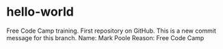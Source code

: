 # hello-world
Free Code Camp training. First repository on GitHub.
This is a new commit message for this branch. 
Name: Mark Poole
Reason: Free Code Camp
